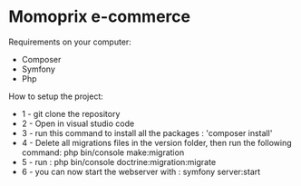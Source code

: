 # Momoprix e-commerce

Requirements on your computer:
- Composer
- Symfony
- Php

How to setup the project:
- 1 - git clone the repository
- 2 - Open in visual studio code
- 3 - run this command to install all the packages : 'composer install'
- 4 - Delete all migrations files in the version folder, then run the following command: php bin/console make:migration
- 5 - run : php bin/console doctrine:migration:migrate
- 6 - you can now start the webserver with : symfony server:start
